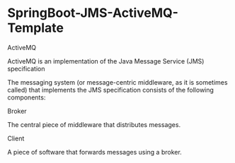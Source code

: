 # SpringBoot-JMS-ActiveMQ-Template
ActiveMQ

ActiveMQ is an implementation of the Java Message Service (JMS) specification

The messaging system (or message-centric middleware,
as it is sometimes called) that implements the JMS specification consists of the following components:

Broker

The central piece of middleware that distributes messages.

Client

A piece of software that forwards messages using a broker.
